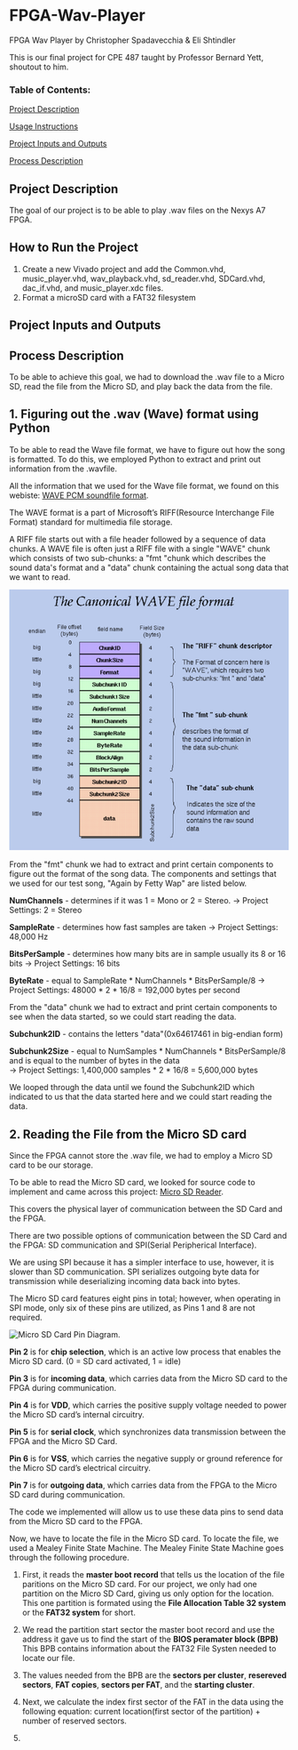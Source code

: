 # FPGA-Wav-Player
FPGA Wav Player by Christopher Spadavecchia &amp; Eli Shtindler

This is our final project for CPE 487 taught by Professor Bernard Yett, shoutout to him. 



### Table of Contents:
[Project Description](#project-description)

[Usage Instructions](#how-to-run-the-project)

[Project Inputs and Outputs](project-inputs-and-outputs)

[Process Description](#process-description)


## Project Description
The goal of our project is to be able to play .wav files on the Nexys A7 FPGA. 

## How to Run the Project
1) Create a new Vivado project and add the Common.vhd, music_player.vhd, wav_playback.vhd, sd_reader.vhd, SDCard.vhd, dac_if.vhd, and music_player.xdc files.
2) Format a microSD card with a FAT32 filesystem

## Project Inputs and Outputs

## Process Description

To be able to achieve this goal, we had to download the .wav file to a Micro SD, read the file from the Micro SD, and play back the data from the file.
## 1. Figuring out the .wav (Wave) format using Python
To be able to read the Wave file format, we have to figure out how the song is formatted. To do this, we employed Python to extract and print out information from the .wavfile.

All the information that we used for the Wave file format, we found on this webiste: [WAVE PCM soundfile format](http://soundfile.sapp.org/doc/WaveFormat/).

The WAVE format is a part of Microsoft’s RIFF(Resource Interchange File Format) standard for multimedia file storage.

A RIFF file starts out with a file header followed by a sequence of data chunks. A WAVE file is often just a RIFF file with a single "WAVE" chunk which consists of two sub-chunks: a "fmt "chunk which describes the sound data's format and a "data" chunk containing the actual song data that we want to read.

![Wav Format](wav_format.png)

From the "fmt" chunk we had to extract and print certain components to figure out the format of the song data. The components and settings that we used for our test song, "Again by Fetty Wap" are listed below.

**NumChannels** - determines if it was 1 = Mono or 2 = Stereo. -> Project Settings: 2 = Stereo

**SampleRate** - determines how fast samples are taken -> Project Settings: 48,000 Hz

**BitsPerSample** - determines how many bits are in sample usually its 8 or 16 bits -> Project Settings: 16 bits

**ByteRate** - equal to SampleRate * NumChannels * BitsPerSample/8 -> Project Settings: 48000 * 2 * 16/8 = 192,000 bytes per second

From the "data" chunk we had to extract and print certain components to see when the data started, so we could start reading the data.

**Subchunk2ID** - contains the letters "data"(0x64617461 in big-endian form)

**Subchunk2Size** - equal to NumSamples * NumChannels * BitsPerSample/8 and is equal to the number of bytes in the data </br> -> Project Settings: 1,400,000 samples * 2 * 16/8 = 5,600,000 bytes

We looped through the data until we found the Subchunk2ID which indicated to us that the data started here and we could start reading the data.

## 2. Reading the File from the Micro SD card

Since the FPGA cannot store the .wav file, we had to employ a Micro SD card to be our storage.

To be able to read the Micro SD card, we looked for source code to implement and came across this project: 
[Micro SD Reader](https://github.com/douggilliland/MultiComp/blob/master/MultiComp%20(VHDL%20Template)/Components/SDCARD/sd_controller_High_Speed.vhd).

This covers the physical layer of communication between the SD Card and the FPGA.

There are two possible options of communication between the SD Card and the FPGA: SD communication and SPI(Serial Peripherical Interface).

We are using SPI because it has a simpler interface to use, however, it is slower than SD communication. SPI serializes outgoing byte data for transmission while deserializing incoming data back into bytes.

The Micro SD card features eight pins in total; however, when operating in SPI mode, only six of these pins are utilized, as Pins 1 and 8 are not required.

![Micro SD Card Pin Diagram.](https://i.sstatic.net/dixbZ.png)

**Pin 2** is for **chip selection**, which is an active low process that enables the Micro SD card. (0 = SD card activated, 1 = idle)

**Pin 3** is for **incoming data**, which carries data from the Micro SD card to the FPGA during communication.

**Pin 4** is for **VDD**, which carries the positive supply voltage needed to power the Micro SD card’s internal circuitry.

**Pin 5** is for **serial clock**, which synchronizes data transmission between the FPGA and the Micro SD Card.

**Pin 6** is for **VSS**, which carries the negative supply or ground reference for the Micro SD card’s electrical circuitry.

**Pin 7** is for **outgoing data**, which carries data from the FPGA to the Micro SD card during communication.

The code we implemented will allow us to use these data pins to send data from the Micro SD card to the FPGA.

Now, we have to locate the file in the Micro SD card. To locate the file, we used a Mealey Finite State Machine. The Mealey Finite State Machine goes through the following procedure.

1. First, it reads the **master boot record** that tells us the location of the file paritions on the Micro SD card. For our project, we only had one partition on the Micro SD Card, giving us only option for the location. This one partition is formated using the **File Allocation Table 32 system** or the **FAT32 system** for short. 

2. We read the partition start sector the master boot record and use the address it gave us to find the start of the **BIOS peramater block (BPB)** This BPB contains information about the FAT32 File Systen needed to locate our file. 

3. The values needed from the BPB are the **sectors per cluster**, **resereved sectors**, **FAT copies**, **sectors per FAT**, and the **starting cluster**.

4. Next, we calculate the index first sector of the FAT in the data using the following equation: current location(first sector of the partition) + number of reserved sectors.

5. 



